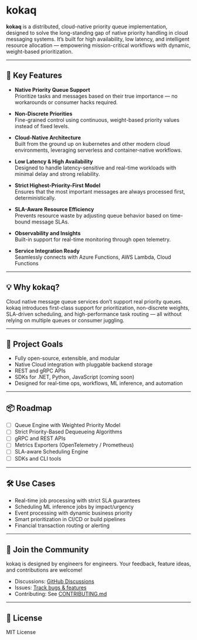 # kokaq

**kokaq** is a distributed, cloud-native priority queue implementation, designed to solve the long-standing gap of native priority handling in cloud messaging systems. It’s built for high availability, low latency, and intelligent resource allocation — empowering mission-critical workflows with dynamic, weight-based prioritization.

---

## 🚀 Key Features

- **Native Priority Queue Support**  
  Prioritize tasks and messages based on their true importance — no workarounds or consumer hacks required.

- **Non-Discrete Priorities**  
  Fine-grained control using continuous, weight-based priority values instead of fixed levels.

- **Cloud-Native Architecture**  
  Built from the ground up on kubernetes and other modern cloud environments, leveraging serverless and container-native workflows.

- **Low Latency & High Availability**  
  Designed to handle latency-sensitive and real-time workloads with minimal delay and strong reliability.

- **Strict Highest-Priority-First Model**  
  Ensures that the most important messages are always processed first, deterministically.

- **SLA-Aware Resource Efficiency**  
  Prevents resource waste by adjusting queue behavior based on time-bound message SLAs.

- **Observability and Insights**  
  Built-in support for real-time monitoring through open telemetry.

- **Service Integration Ready**  
  Seamlessly connects with Azure Functions, AWS Lambda, Cloud Functions

---

## 💡 Why kokaq?

Cloud native message queue services don’t support real priority queues. kokaq introduces first-class support for prioritization, non-discrete weights, SLA-driven scheduling, and high-performance task routing — all without relying on multiple queues or consumer juggling.

---

## 🎯 Project Goals

- Fully open-source, extensible, and modular
- Native Cloud integration with pluggable backend storage
- REST and gRPC APIs
- SDKs for .NET, Python, JavaScript (coming soon)
- Designed for real-time ops, workflows, ML inference, and automation

---

## 📦 Roadmap

- [ ] Queue Engine with Weighted Priority Model
- [ ] Strict Priority-Based Dequeueing Algorithms
- [ ] gRPC and REST APIs
- [ ] Metrics Exporters (OpenTelemetry / Prometheus)
- [ ] SLA-aware Scheduling Engine
- [ ] SDKs and CLI tools

---

## 🛠 Use Cases

- Real-time job processing with strict SLA guarantees
- Scheduling ML inference jobs by impact/urgency
- Event processing with dynamic business priority
- Smart prioritization in CI/CD or build pipelines
- Financial transaction routing or alerting

---

## 🤝 Join the Community

kokaq is designed by engineers for engineers. Your feedback, feature ideas, and contributions are welcome!

- Discussions: [GitHub Discussions](https://github.com/kokaq/kokaq/discussions)
- Issues: [Track bugs & features](https://github.com/kokaq/kokaq/issues)
- Contributing: See [CONTRIBUTING.md](CONTRIBUTING.md)

---

## 📜 License

MIT License
